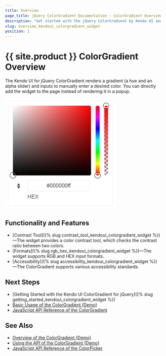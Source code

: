 ```yaml
---
title: Overview
page_title: jQuery ColorGradient Documentation - ColorGradient Overview
description: "Get started with the jQuery ColorGradient by Kendo UI and learn how to create, initialize, and enable the widget."
slug: overview_kendoui_colorgradient_widget
position: 1
---
```


# {{ site.product }} ColorGradient Overview

The Kendo UI for jQuery ColorGradient renders a gradient (a hue and an alpha slider) and inputs to manually enter a desired color. You can directly add the widget to the page instead of rendering it in a popup.

![Kendo UI for jQuery ColorGradient with Basic Configuration](basic-colorgradient.png)

## Functionality and Features

* [Contrast Tool]({% slug contrast_tool_kendoui_colorgradient_widget %})&mdash;The widget provides a color contrast tool, which checks the contrast ratio between two colors.
* [Formats]({% slug rgb_hex_kendoui_colorgradient_widget %})&mdash;The widget supports RGB and HEX input formats.
* [Accessibility]({% slug accessibility_kendoui_colorgradient_widget %})&mdash;The ColorGradient supports various accessibility standards.

## Next Steps 

* [Getting Started with the Kendo UI ColorGradient for jQuery]({% slug getting_started_kendoui_colorgradient_widget %})
* [Basic Usage of the ColorGradient (Demo)](https://demos.telerik.com/kendo-ui/colorgradient/index)
* [JavaScript API Reference of the ColorGradient](/api/javascript/ui/colorgradient)

## See Also

* [Overview of the ColorGradient (Demo)](https://demos.telerik.com/kendo-ui/colorgradient/index)
* [Using the API of the ColorGradient (Demo)](https://demos.telerik.com/kendo-ui/colorgradient/api)
* [JavaScript API Reference of the ColorPicker](/api/javascript/ui/colorgradient)
